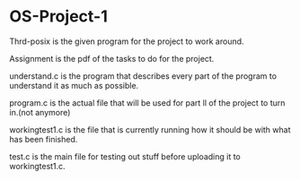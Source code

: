 # OS-Project-1

Thrd-posix is the given program for the project to work around.

Assignment is the pdf of the tasks to do for the project.

understand.c is the program that describes every part of the program to understand it
as much as possible.

program.c is the actual file that will be used for part ll of the project to turn in.(not anymore)

workingtest1.c is the file that is currently running how it should be with what has been finished.

test.c is the main file for testing out stuff before uploading it to workingtest1.c.
